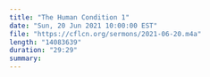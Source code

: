 ```yaml
---
title: "The Human Condition 1"
date: "Sun, 20 Jun 2021 10:00:00 EST"
file: "https://cflcn.org/sermons/2021-06-20.m4a"
length: "14083639"
duration: "29:29"
summary: 
---
```


